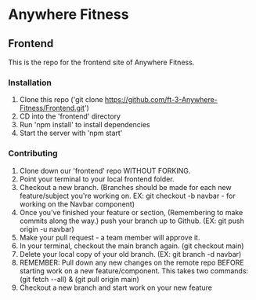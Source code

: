 # Anywhere Fitness
## Frontend

This is the repo for the frontend site of Anywhere Fitness. 

### Installation
1. Clone this repo ('git clone https://github.com/ft-3-Anywhere-Fitness/Frontend.git')
1. CD into the 'frontend' directory
1. Run 'npm install' to install dependencies
1. Start the server with 'npm start'

### Contributing

1. Clone down our 'frontend' repo WITHOUT FORKING.
1. Point your terminal to your local frontend folder.
1. Checkout a new branch. (Branches should be made for each new feature/subject you're working on. EX: git checkout -b navbar - for working on the Navbar component)
1. Once you've finished your feature or section, (Remembering to make commits along the way.) push your branch up to Github. (EX: git push origin -u navbar)
1. Make your pull request - a team member will approve it.
1. In your terminal, checkout the main branch again. (git checkout main)
1. Delete your local copy of your old branch. (EX: git branch -d navbar)
1. REMEMBER: Pull down any new changes on the remote repo BEFORE starting work on a new feature/component. This takes two commands: (git fetch --all) & (git pull origin main)
1. Checkout a new branch and start work on your new feature
